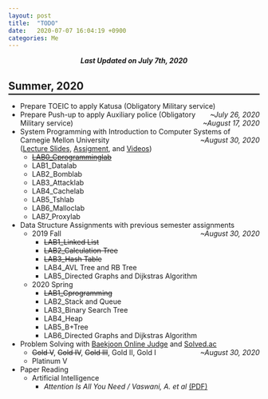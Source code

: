 ```yaml
---
layout: post
title:  "TODO"
date:   2020-07-07 16:04:19 +0900
categories: Me
---
```


<div style="text-align: center"><i><b>Last Updated on July 7th, 2020</b></i></div>

## Summer, 2020
<hr style="height: 2px; border:none; margin-top: -1em; margin-bottom:0.5em; padding: 0; background:black">

- Prepare TOEIC to apply Katusa (Obligatory Military service) <span style="float: right"> *~July 26, 2020* </span>
- Prepare Push-up to apply Auxiliary police (Obligatory Military service) <span style="float: right"> *~August 17, 2020* </span>
- System Programming with Introduction to Computer Systems of Carnegie Mellon University <span style="float: right"> *~August 30, 2020* </span><br>([Lecture Slides](http://www.cs.cmu.edu/afs/cs/academic/class/15213-s20/www/schedule.html), [Assigment](http://www.cs.cmu.edu/afs/cs/academic/class/15213-s20/www/schedule.html), and [Videos](https://scs.hosted.panopto.com/Panopto/Pages/Sessions/List.aspx#folderID=%22b96d90ae-9871-4fae-91e2-b1627b43e25e%22&maxResults=250&sortColumn=1&sortAscending=true))
    - [~~LAB0_Cprogramminglab~~](https://thinkin9.github.io/system_programming/2020/07/08/CS_15_213_LAB0.html)
    - LAB1_Datalab
    - LAB2_Bomblab
    - LAB3_Attacklab
    - LAB4_Cachelab
    - LAB5_Tshlab
    - LAB6_Malloclab
    - LAB7_Proxylab
- Data Structure Assignments with previous semester assignments <span style="float: right"> *~August 30, 2020* </span>
    - 2019 Fall
        - ~~LAB1_Linked List~~
        - ~~LAB2_Calculation Tree~~
        - ~~LAB3_Hash Table~~
        - LAB4_AVL Tree and RB Tree
        - LAB5_Directed Graphs and Dijkstras Algorithm
    - 2020 Spring
        - ~~LAB1_Cprogramming~~
        - LAB2_Stack and Queue
        - LAB3_Binary Search Tree
        - LAB4_Heap
        - LAB5_B+Tree
        - LAB6_Directed Graphs and Dijkstras Algorithm
- Problem Solving with [Baekjoon Online Judge](https://www.acmicpc.net/) and [Solved.ac](https://solved.ac/) <span style="float: right"> *~August 30, 2020* </span>
    - ~~Gold V~~, ~~Gold IV~~, ~~Gold III~~, Gold II, Gold I
    - Platinum V
- Paper Reading
    - Artificial Intelligence
        - *Attention Is All You Need / Vaswani, A. et al* [(PDF)](https://arxiv.org/abs/1706.03762)
